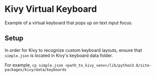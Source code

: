# Kivy Virtual Keyboard
Example of a virtual keyboard that pops up on text input focus.

## Setup
In order for Kivy to recognize custom keyboard layouts, ensure that `simple.json` is located in Kivy's keyboard data folder.

For example, ```cp simple.json <path_to_kivy_venv>/lib/python3.8/site-packages/kivy/data/keyboards```
